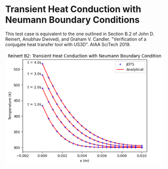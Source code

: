 # Transient Heat Conduction with Neumann Boundary Conditions

This test case is equivalent to the one outlined in Section B.2 of John D. Reinert, Anubhav Dwivedi, and Graham V. Candler. "Verification of a conjugate heat transfer tool with US3D". AIAA SciTech 2019.

![Verification](Reinert_B2_Results.png)